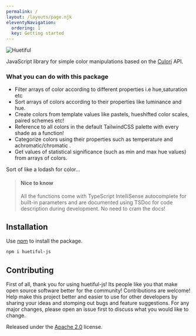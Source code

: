 ```yaml
---
permalink: /
layout: /layouts/page.njk
eleventyNavigation:
  ordering: 1
  key: Getting started
---
```


![Huetiful](./content/images/huetiful-logo.png)

JavaScript library for simple color manipulations based on the [Culori](https://culorijs.org) API.

### What you can do with this package

- Filter arrays of color according to different properties i.e hue,saturation etc
- Sort arrays of colors according to their properties like luminance and hue.
- Create colors from template values like pastels, hueshifted color scales, paired schemes etc!
- Reference to all colors in the default TailwindCSS palette with every shade as a function!
- Categorize colors using their properties such as temperature and achromatic/chromatic .
- Get values of statistical significance (such as min and max hue values) from arrays of colors.

Sort of like a lodash for color...

> #### Nice to know
>
> All the functions come with TypeScript IntelliSense autocomplete for built-in parameters and are documented using TSDoc for code description during development. No need to cram the docs!  

## Installation

Use [npm](https://www.npmjs.com/package/huetiful-js) to install the package.

```bash
npm i huetiful-js
```

## Contributing

First of all, thank you for using huetiful-js! Its people like you that make open source software better for the community!
Contributions are welcome! Help make this project better and easier to use for other developers by sharing your ideas and stomping out bugs and feature suggestions. For any major changes, please open an issue first to discuss what you would like to change.

Released under the [Apache 2.0](http://www.apache.org/licenses/LICENSE-2.0) license.
